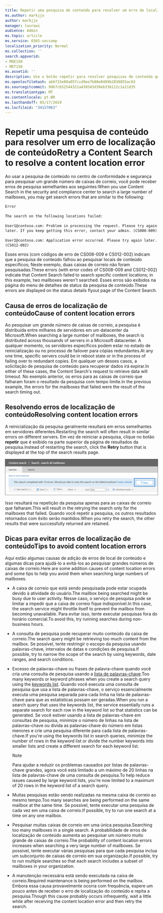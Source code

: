 ```yaml
---
title: Repetir uma pesquisa de conteúdo para resolver um erro de localização de conteúdo
ms.author: markjjo
author: markjjo
manager: laurawi
audience: Admin
ms.topic: article
ms.service: O365-seccomp
localization_priority: Normal
ms.collection: ''
search.appverid:
- MOE150
- MET150
ms.assetid: ''
description: Use o botão repetir para resolver pesquisas de conteúdo que têm erros de local de conteúdo.
ms.openlocfilehash: ab6f33e00a057ccd9ee7b80e0499b2838855ac83
ms.sourcegitcommit: 9d67cb52544321a430343d39eb336112c1a11d35
ms.translationtype: MT
ms.contentlocale: pt-BR
ms.lasthandoff: 05/17/2019
ms.locfileid: "34157063"
---
```

# <a name="retry-a-content-search-to-resolve-a-content-location-error"></a><span data-ttu-id="96fbf-103">Repetir uma pesquisa de conteúdo para resolver um erro de localização de conteúdo</span><span class="sxs-lookup"><span data-stu-id="96fbf-103">Retry a Content Search to resolve a content location error</span></span>

<span data-ttu-id="96fbf-104">Ao usar a pesquisa de conteúdo no centro de conformidade e segurança para pesquisar um grande número de caixas de correio, você pode receber erros de pesquisa semelhantes aos seguintes:</span><span class="sxs-lookup"><span data-stu-id="96fbf-104">When you use Content Search in the security and compliance center to search a large number of mailboxes, you may get search errors that are similar to the following:</span></span>

```
Error

The search on the following locations failed:

User1@contoso.com: Problem in processing the request. Please try again later. If you keep getting this error, contact your admin. (CS008-009)

User2@contoso.com: Application error occurred. Please try again later. (CS012-002)
```

<span data-ttu-id="96fbf-105">Esses erros (com códigos de erro de CS008-009 e CS012-002) indicam que a pesquisa de conteúdo falhou ao pesquisar locais de conteúdo específicos; Neste exemplo, duas caixas de correio não foram pesquisadas.</span><span class="sxs-lookup"><span data-stu-id="96fbf-105">These errors (with error codes of CS008-009 and CS012-002) indicate that Content Search failed to search specific content locations; in this example, two mailboxes weren't searched.</span></span> <span data-ttu-id="96fbf-106">Esses erros são exibidos na página do menu de detalhes de status da pesquisa de conteúdo.</span><span class="sxs-lookup"><span data-stu-id="96fbf-106">These errors are displayed on the status details flyout page of the Content Search.</span></span>

## <a name="cause-of-content-location-errors"></a><span data-ttu-id="96fbf-107">Causa de erros de localização de conteúdo</span><span class="sxs-lookup"><span data-stu-id="96fbf-107">Cause of content location errors</span></span>

<span data-ttu-id="96fbf-108">Ao pesquisar um grande número de caixas de correio, a pesquisa é distribuída entre milhares de servidores em um datacenter da Microsoft.</span><span class="sxs-lookup"><span data-stu-id="96fbf-108">When searching a large number of mailboxes, the search is distributed across thousands of servers in a Microsoft datacenter.</span></span> <span data-ttu-id="96fbf-109">A qualquer momento, os servidores específicos podem estar no estado de reinicialização ou no processo de failover para cópias redundantes.</span><span class="sxs-lookup"><span data-stu-id="96fbf-109">At any one time, specific servers could be in reboot state or in the process of failing over to redundant copies.</span></span> <span data-ttu-id="96fbf-110">Em qualquer um desses casos, a solicitação de pesquisa de conteúdo para recuperar dados irá expirar.</span><span class="sxs-lookup"><span data-stu-id="96fbf-110">In either of these cases, the Content Search's request to retrieve data will timeout.</span></span> <span data-ttu-id="96fbf-111">No exemplo anterior, os erros para as caixas de correio que falharam foram o resultado da pesquisa com tempo limite.</span><span class="sxs-lookup"><span data-stu-id="96fbf-111">In the previous example, the errors for the mailboxes that failed were the result of the search timing out.</span></span>

## <a name="resolving-content-location-errors"></a><span data-ttu-id="96fbf-112">Resolvendo erros de localização de conteúdo</span><span class="sxs-lookup"><span data-stu-id="96fbf-112">Resolving content location errors</span></span>

<span data-ttu-id="96fbf-113">A reinicialização da pesquisa geralmente resultará em erros semelhantes em servidores diferentes.</span><span class="sxs-lookup"><span data-stu-id="96fbf-113">Restarting the search will often result in similar errors on different servers.</span></span> <span data-ttu-id="96fbf-114">Em vez de reiniciar a pesquisa, clique no botão **repetir** que é exibido na parte superior da página de resultados da pesquisa.</span><span class="sxs-lookup"><span data-stu-id="96fbf-114">Instead of restarting the search, click the **Retry** button that is displayed at the top of the search results page.</span></span>

![Clique no botão repetir para resolver erros de localização de conteúdo](media/retrycontentsearch3.png)

<span data-ttu-id="96fbf-116">Isso resultará na repetição da pesquisa apenas para as caixas de correio que falharam.</span><span class="sxs-lookup"><span data-stu-id="96fbf-116">This will result in the retrying the search only for the mailboxes that failed.</span></span> <span data-ttu-id="96fbf-117">Quando você repetir a pesquisa, os outros resultados retornados com êxito serão mantidos.</span><span class="sxs-lookup"><span data-stu-id="96fbf-117">When you retry the search, the other results that were successfully returned are retained.</span></span>

## <a name="tips-to-avoid-content-location-errors"></a><span data-ttu-id="96fbf-118">Dicas para evitar erros de localização de conteúdo</span><span class="sxs-lookup"><span data-stu-id="96fbf-118">Tips to avoid content location errors</span></span>

<span data-ttu-id="96fbf-119">Aqui estão algumas causas de adição de erros de local de conteúdo e algumas dicas para ajudá-lo a evitá-los ao pesquisar grandes números de caixas de correio.</span><span class="sxs-lookup"><span data-stu-id="96fbf-119">Here are some addition causes of content location errors and some tips to help you avoid them when searching large numbers of mailboxes.</span></span>

- <span data-ttu-id="96fbf-120">A caixa de correio que está sendo pesquisada pode estar ocupada devido à atividade do usuário.</span><span class="sxs-lookup"><span data-stu-id="96fbf-120">The mailbox being searched might be busy due to user activity.</span></span> <span data-ttu-id="96fbf-121">Nesse caso, o serviço de pesquisa pode se limitar a impedir que a caixa de correio fique indisponível.</span><span class="sxs-lookup"><span data-stu-id="96fbf-121">In this case, the search service might throttle itself to prevent the mailbox from becoming unavailable.</span></span> <span data-ttu-id="96fbf-122">Para evitar isso, tente executar pesquisas fora do horário comercial.</span><span class="sxs-lookup"><span data-stu-id="96fbf-122">To avoid this, try running searches during non-business hours.</span></span>

- <span data-ttu-id="96fbf-123">A consulta de pesquisa pode recuperar muito conteúdo da caixa de correio.</span><span class="sxs-lookup"><span data-stu-id="96fbf-123">The search query might be retrieving too much content from the mailbox.</span></span> <span data-ttu-id="96fbf-124">Se possível, tente restringir o escopo da pesquisa usando palavras-chave, intervalos de datas e condições de pesquisa.</span><span class="sxs-lookup"><span data-stu-id="96fbf-124">If possible, try to narrow the scope of the search by using keywords, date ranges, and search conditions.</span></span>

- <span data-ttu-id="96fbf-125">Excesso de palavras-chave ou frases de palavra-chave quando você cria uma consulta de pesquisa usando a [lista de palavras-chave](view-keyword-statistics-for-content-search.md#get-keyword-statistics-for-content-searches).</span><span class="sxs-lookup"><span data-stu-id="96fbf-125">Too many keywords or keyword phrases when you create a search query using the [keywords list](view-keyword-statistics-for-content-search.md#get-keyword-statistics-for-content-searches).</span></span> <span data-ttu-id="96fbf-126">Quando você executa uma consulta de pesquisa que usa a lista de palavras-chave, o serviço essencialmente executa uma pesquisa separada para cada linha na lista de palavras-chave para que as estatísticas possam ser geradas.</span><span class="sxs-lookup"><span data-stu-id="96fbf-126">When you run a search query that uses the keywords list, the service essentially runs a separate search for each row in the keyword list so that statistics can be generated.</span></span> <span data-ttu-id="96fbf-127">Se você estiver usando a lista de palavras-chave em consultas de pesquisa, minimize o número de linhas na lista de palavras-chave ou divida as palavras-chave do número em listas menores e crie uma pesquisa diferente para cada lista de palavras-chave.</span><span class="sxs-lookup"><span data-stu-id="96fbf-127">If you're using the keywords list in search queries, minimize the number of rows in the keyword list or divide the number keywords into smaller lists and create a different search for each keyword list.</span></span>

  > [!NOTE]
  > <span data-ttu-id="96fbf-128">Para ajudar a reduzir os problemas causados por listas de palavras-chave grandes, agora você está limitado a um máximo de 20 linhas na lista de palavras-chave de uma consulta de pesquisa.</span><span class="sxs-lookup"><span data-stu-id="96fbf-128">To help reduce issues caused by large keyword lists, you're now limited to a maximum of 20 rows in the keyword list of a search query.</span></span>

- <span data-ttu-id="96fbf-129">Muitas pesquisas estão sendo realizadas na mesma caixa de correio ao mesmo tempo.</span><span class="sxs-lookup"><span data-stu-id="96fbf-129">Too many searches are being performed on the same mailbox at the same time.</span></span> <span data-ttu-id="96fbf-130">Se possível, tente executar uma pesquisa de cada vez em uma caixa de correio.</span><span class="sxs-lookup"><span data-stu-id="96fbf-130">If possible, try to run one search at a time on any one mailbox.</span></span>

- <span data-ttu-id="96fbf-131">Pesquisar muitas caixas de correio em uma única pesquisa.</span><span class="sxs-lookup"><span data-stu-id="96fbf-131">Searching too many mailboxes in a single search.</span></span> <span data-ttu-id="96fbf-132">A probabilidade de erros de localização de conteúdo aumenta ao pesquisar um número muito grande de caixas de correio.</span><span class="sxs-lookup"><span data-stu-id="96fbf-132">The probability of content location errors increases when searching a very large number of mailboxes.</span></span> <span data-ttu-id="96fbf-133">Se possível, tente executar várias pesquisas para que cada pesquisa inclua um subconjunto de caixas de correio em sua organização.</span><span class="sxs-lookup"><span data-stu-id="96fbf-133">If possible, try to run multiple searches so that each search includes a subset of  mailboxes in your organization.</span></span>

- <span data-ttu-id="96fbf-134">A manutenção necessária está sendo executada na caixa de correio.</span><span class="sxs-lookup"><span data-stu-id="96fbf-134">Required maintenance is being performed on the mailbox.</span></span> <span data-ttu-id="96fbf-135">Embora essa causa provavelmente ocorra com frequência, espere um pouco antes de receber o erro de localização do conteúdo e repita a pesquisa.</span><span class="sxs-lookup"><span data-stu-id="96fbf-135">Though this cause probably occurs infrequently, wait a little while after receiving the content location error and then retry the search.</span></span>
